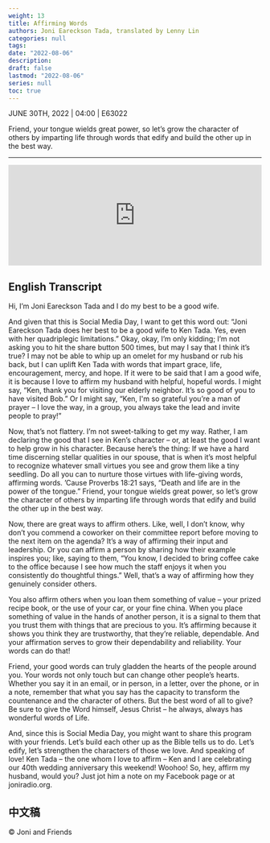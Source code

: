 ```yaml
---
weight: 13
title: Affirming Words
authors: Joni Eareckson Tada, translated by Lenny Lin
categories: null
tags: 
date: "2022-08-06"
description: 
draft: false
lastmod: "2022-08-06"
series: null
toc: true
---
```

JUNE 30TH, 2022 | 04:00 | E63022

Friend, your tongue wields great power, so let’s grow the character of others by imparting life through words that edify and build the other up in the best way.

<!--more-->
---
<iframe height="200px" width="100%" frameborder="no" scrolling="no" seamless src="https://player.simplecast.com/626e3fe1-5378-4de9-9977-c189442944c1?dark=false"></iframe>

## English Transcript
Hi, I’m Joni Eareckson Tada and I do my best to be a good wife.

And given that this is Social Media Day, I want to get this word out: “Joni Eareckson Tada does her best to be a good wife to Ken Tada. Yes, even with her quadriplegic limitations.” Okay, okay, I’m only kidding; I’m not asking you to hit the share button 500 times, but may I say that I think it’s true? I may not be able to whip up an omelet for my husband or rub his back, but I can uplift Ken Tada with words that impart grace, life, encouragement, mercy, and hope. If it were to be said that I am a good wife, it is because I love to affirm my husband with helpful, hopeful words. I might say, “Ken, thank you for visiting our elderly neighbor. It’s so good of you to have visited Bob.” Or I might say, “Ken, I'm so grateful you’re a man of prayer – I love the way, in a group, you always take the lead and invite people to pray!”             

Now, that’s not flattery. I’m not sweet-talking to get my way. Rather, I am declaring the good that I see in Ken’s character – or, at least the good I want to help grow in his character. Because here’s the thing: If we have a hard time discerning stellar qualities in our spouse, that is when it’s most helpful to recognize whatever small virtues you see and grow them like a tiny seedling. Do all you can to nurture those virtues with life-giving words, affirming words. ’Cause Proverbs 18:21 says, “Death and life are in the power of the tongue.” Friend, your tongue wields great power, so let’s grow the character of others by imparting life through words that edify and build the other up in the best way.

Now, there are great ways to affirm others. Like, well, I don’t know, why don’t you commend a coworker on their committee report before moving to the next item on the agenda? It’s a way of affirming their input and leadership. Or you can affirm a person by sharing how their example inspires you; like, saying to them, “You know, I decided to bring coffee cake to the office because I see how much the staff enjoys it when you consistently do thoughtful things.” Well, that’s a way of affirming how they genuinely consider others. 

You also affirm others when you loan them something of value – your prized recipe book, or the use of your car, or your fine china. When you place something of value in the hands of another person, it is a signal to them that you trust them with things that are precious to you. It’s affirming because it shows you think they are trustworthy, that they’re reliable, dependable. And your affirmation serves to grow their dependability and reliability. Your words can do that!

Friend, your good words can truly gladden the hearts of the people around you. Your words not only touch but can change other people’s hearts. Whether you say it in an email, or in person, in a letter, over the phone, or in a note, remember that what you say has the capacity to transform the countenance and the character of others. But the best word of all to give? Be sure to give the Word himself, Jesus Christ – he always, always has wonderful words of Life.

And, since this is Social Media Day, you might want to share this program with your friends. Let’s build each other up as the Bible tells us to do. Let’s edify, let’s strengthen the characters of those we love. And speaking of love! Ken Tada – the one whom I love to affirm – Ken and I are celebrating our 40th wedding anniversary this weekend! Woohoo! So, hey, affirm my husband, would you? Just jot him a note on my Facebook page or at joniradio.org.

## 中文稿

© Joni and Friends 
